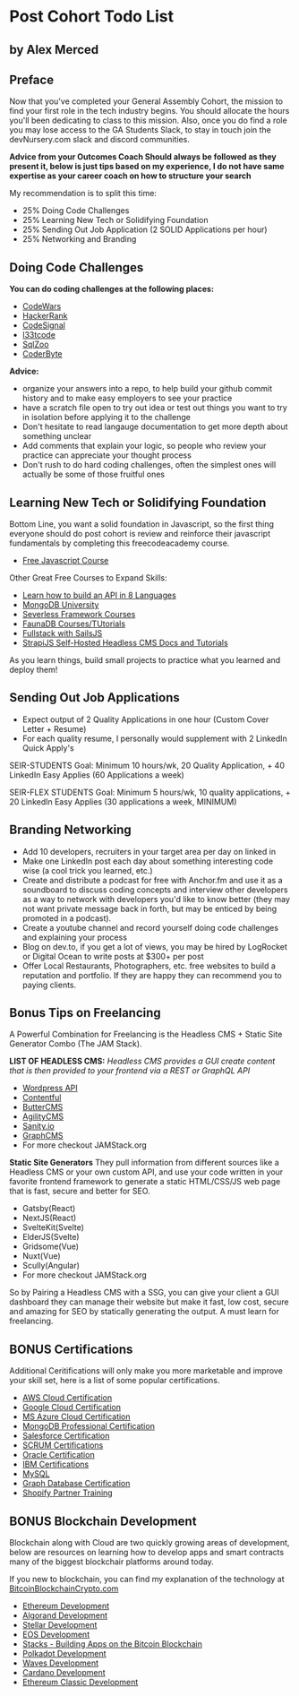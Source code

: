 # Post Cohort Todo List
## by Alex Merced

## Preface

Now that you've completed your General Assembly Cohort, the mission to find your first role in the tech industry begins. You should allocate the hours you'll been dedicating to class to this mission. Also, once you do find a role you may lose access to the GA Students Slack, to stay in touch join the devNursery.com slack and discord communities.

**Advice from your Outcomes Coach Should always be followed as they present it, below is just tips based on my experience, I do not have same expertise as your career coach on how to structure your search**

My recommendation is to split this time:
- 25% Doing Code Challenges
- 25% Learning New Tech or Solidifying Foundation
- 25% Sending Out Job Application (2 SOLID Applications per hour)
- 25% Networking and Branding

## Doing Code Challenges

**You can do coding challenges at the following places:**
- [CodeWars](https://www.codewars.com/)
- [HackerRank](https://www.hackerrank.com/)
- [CodeSignal](https://www.codewars.com/dashboard)
- [l33tcode](https://leetcode.com/)
- [SqlZoo](https://sqlzoo.net/)
- [CoderByte](https://coderbyte.com/)

**Advice:**
- organize your answers into a repo, to help build your github commit history and to make easy employers to see your practice
- have a scratch file open to try out idea or test out things you want to try in isolation before applying it to the challenge
- Don't hesitate to read langauge documentation to get more depth about something unclear
- Add comments that explain your logic, so people who review your practice can appreciate your thought process
- Don't rush to do hard coding challenges, often the simplest ones will actually be some of those fruitful ones

## Learning New Tech or Solidifying Foundation

Bottom Line, you want a solid foundation in Javascript, so the first thing everyone should do post cohort is review and reinforce their javascript fundamentals by completing this freecodeacademy course.

- [Free Javascript Course](https://www.freecodecamp.org/learn/javascript-algorithms-and-data-structures/)

Other Great Free Courses to Expand Skills:
- [Learn how to build an API in 8 Languages](https://git.generalassemb.ly/AlexMerced/SEIRPolyglot)
- [MongoDB University](https://university.mongodb.com/)
- [Severless Framework Courses](https://www.serverless.com/courses/)
- [FaunaDB Courses/TUtorials](https://docs.fauna.com/fauna/current/tutorials/index.html)
- [Fullstack with SailsJS](https://sailsjs.com/documentation/tutorials/full-stack-java-script-with-sails)
- [StrapiJS Self-Hosted Headless CMS Docs and Tutorials](https://strapi.io/resource-center)

As you learn things, build small projects to practice what you learned and deploy them!

## Sending Out Job Applications

- Expect output of 2 Quality Applications in one hour (Custom Cover Letter + Resume)
- For each quality resume, I personally would supplement with 2 LinkedIn Quick Apply's

SEIR-STUDENTS
Goal: Minimum 10 hours/wk, 20 Quality Application, + 40 LinkedIn Easy Applies (60 Applications a week)

SEIR-FLEX STUDENTS
Goal: Minimum 5 hours/wk, 10 quality applications, + 20 LinkedIn Easy Applies (30 applications a week, MINIMUM)


## Branding Networking

- Add 10 developers, recruiters in your target area per day on linked in
- Make one LinkedIn post each day about something interesting code wise (a cool trick you learned, etc.)
- Create and distribute a podcast for free with Anchor.fm and use it as a soundboard to discuss coding concepts and interview other developers as a way to network with developers you'd like to know better (they may not want private message back in forth, but may be enticed by being promoted in a podcast).
- Create a youtube channel and record yourself doing code challenges and explaining your process
- Blog on dev.to, if you get a lot of views, you may be hired by LogRocket or Digital Ocean to write posts at $300+ per post
- Offer Local Restaurants, Photographers, etc. free websites to build a reputation and portfolio. If they are happy they can recommend you to paying clients.

## Bonus Tips on Freelancing

A Powerful Combination for Freelancing is the Headless CMS + Static Site Generator Combo (The JAM Stack).

**LIST OF HEADLESS CMS:**
*Headless CMS provides a GUI create content that is then provided to your frontend via a REST or GraphQL API*
- [Wordpress API](https://developer.wordpress.org/rest-api/)
- [Contentful](https://www.contentful.com/)
- [ButterCMS](https://buttercms.com/?gclid=Cj0KCQjwlMaGBhD3ARIsAPvWd6jIG_myUFBq7BNNonCDZZxtz2UGrv-MMz3M2iXG-X3-gEtPbCU8wSoaAjnJEALw_wcB)
- [AgilityCMS](https://agilitycms.com/)
- [Sanity.io](https://www.sanity.io/)
- [GraphCMS](https://graphcms.com/)
- For more checkout JAMStack.org

**Static Site Generators**
They pull information from different sources like a Headless CMS or your own custom API, and use your code written in your favorite frontend framework to generate a static HTML/CSS/JS web page that is fast, secure and better for SEO.
- Gatsby(React)
- NextJS(React)
- SvelteKit(Svelte)
- ElderJS(Svelte)
- Gridsome(Vue)
- Nuxt(Vue)
- Scully(Angular)
- For more checkout JAMStack.org

So by Pairing a Headless CMS with a SSG, you can give your client a GUI dashboard they can manage their website but make it fast, low cost, secure and amazing for SEO by statically generating the output. A must learn for freelancing.

## BONUS Certifications
Additional Ceritifications will only make you more marketable and improve your skill set, here is a list of some popular certifications.
- [AWS Cloud Certification](https://aws.amazon.com/certification/?trk=ps_a134p000006gXRtAAM&trkCampaign=GLBL-FY21-TrainCert-Certification_PaidSearch&sc_channel=PS&sc_campaign=FY21-TrainCert-Certification_PaidSearch&sc_publisher=Google&sc_category=Training%20and%20Certification&sc_country=US&sc_geo=NAMER&sc_outcome=acq&sc_detail=aws%20certification&sc_content=General_exact&sc_matchtype=e&sc_segment=464830920922&sc_medium=TC-P|PS-GO|Brand|Desktop|AW|Training%20and%20Certification|Certification|US|EN|Text|xx|B2I&s_kwcid=AL!4422!3!464830920922!e!!g!!aws%20certification&ef_id=Cj0KCQjwlMaGBhD3ARIsAPvWd6gUfkrCWUT0SFPj5bdZHTF8JkfykprhCLvBhVX4lEeVDJOB0MmWsWYaAh7SEALw_wcB:G:s&s_kwcid=AL!4422!3!464830920922!e!!g!!aws%20certification)
- [Google Cloud Certification](https://cloud.google.com/certification)
- [MS Azure Cloud Certification](https://docs.microsoft.com/en-us/learn/certifications/)
- [MongoDB Professional Certification](https://university.mongodb.com/certification)
- [Salesforce Certification](https://www.salesforce.com/content/dam/web/en_us/www/documents/datasheets/certification-guide.pdf)
- [SCRUM Certifications](https://www.scrum.org/professional-scrum-certifications)
- [Oracle Certification](https://education.oracle.com/certification)
- [IBM Certifications](https://www.ibm.com/certify)
- [MySQL](https://www.mysql.com/certification/)
- [Graph Database Certification](https://neo4j.com/graphacademy/neo4j-certification/)
- [Shopify Partner Training](https://www.shopify.com/partners/academy)

## BONUS Blockchain Development
Blockchain along with Cloud are two quickly growing areas of development, below are resources on learning how to develop apps and smart contracts many of the biggest blockchair platforms around today. 

If you new to blockchain, you can find my explanation of the technology at [BitcoinBlockchainCrypto.com]()

- [Ethereum Development](https://ethereum.org/en/developers/)
- [Algorand Development](https://developer.algorand.org/)
- [Stellar Development](https://www.stellar.org/developers?utm_term=%2Bblockchain%20%2Bdevelopment&utm_campaign=Search:+Blockchain+Development&utm_source=adwords&utm_medium=ppc&hsa_acc=8782384464&hsa_cam=10367308229&hsa_grp=103960929795&hsa_ad=494429028414&hsa_src=g&hsa_tgt=kwd-301255712549&hsa_kw=%2Bblockchain%20%2Bdevelopment&hsa_mt=b&hsa_net=adwords&hsa_ver=3&gclid=Cj0KCQjwlMaGBhD3ARIsAPvWd6jI1CY65RLM1f6LqZTkxgM0BFASXiCDhhDQT9YTj-IroegJJtMe4n4aAjUuEALw_wcB)
- [EOS Development](https://developers.eos.io/)
- [Stacks - Building Apps on the Bitcoin Blockchain](https://www.stacks.co/)
- [Polkadot Development](https://polkadot.network/build/)
- [Waves Development](https://developer.waveapps.com/hc/en-us)
- [Cardano Development](https://docs.cardano.org/)
- [Ethereum Classic Development](https://ethereumclassic.org/development)
